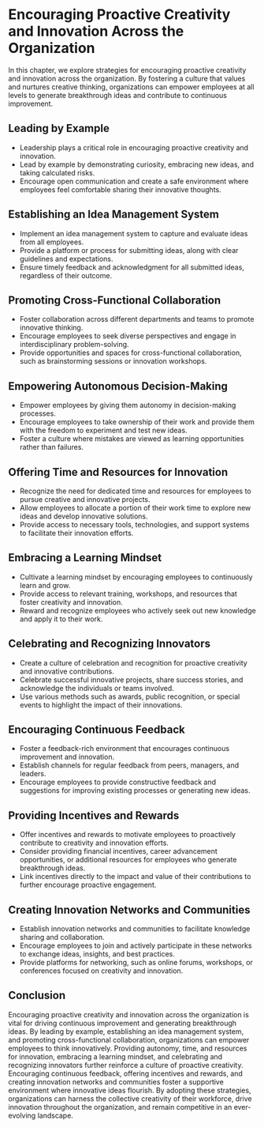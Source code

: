 Encouraging Proactive Creativity and Innovation Across the Organization
================================================================================

In this chapter, we explore strategies for encouraging proactive creativity and innovation across the organization. By fostering a culture that values and nurtures creative thinking, organizations can empower employees at all levels to generate breakthrough ideas and contribute to continuous improvement.

Leading by Example
------------------

* Leadership plays a critical role in encouraging proactive creativity and innovation.
* Lead by example by demonstrating curiosity, embracing new ideas, and taking calculated risks.
* Encourage open communication and create a safe environment where employees feel comfortable sharing their innovative thoughts.

Establishing an Idea Management System
--------------------------------------

* Implement an idea management system to capture and evaluate ideas from all employees.
* Provide a platform or process for submitting ideas, along with clear guidelines and expectations.
* Ensure timely feedback and acknowledgment for all submitted ideas, regardless of their outcome.

Promoting Cross-Functional Collaboration
----------------------------------------

* Foster collaboration across different departments and teams to promote innovative thinking.
* Encourage employees to seek diverse perspectives and engage in interdisciplinary problem-solving.
* Provide opportunities and spaces for cross-functional collaboration, such as brainstorming sessions or innovation workshops.

Empowering Autonomous Decision-Making
-------------------------------------

* Empower employees by giving them autonomy in decision-making processes.
* Encourage employees to take ownership of their work and provide them with the freedom to experiment and test new ideas.
* Foster a culture where mistakes are viewed as learning opportunities rather than failures.

Offering Time and Resources for Innovation
------------------------------------------

* Recognize the need for dedicated time and resources for employees to pursue creative and innovative projects.
* Allow employees to allocate a portion of their work time to explore new ideas and develop innovative solutions.
* Provide access to necessary tools, technologies, and support systems to facilitate their innovation efforts.

Embracing a Learning Mindset
----------------------------

* Cultivate a learning mindset by encouraging employees to continuously learn and grow.
* Provide access to relevant training, workshops, and resources that foster creativity and innovation.
* Reward and recognize employees who actively seek out new knowledge and apply it to their work.

Celebrating and Recognizing Innovators
--------------------------------------

* Create a culture of celebration and recognition for proactive creativity and innovative contributions.
* Celebrate successful innovative projects, share success stories, and acknowledge the individuals or teams involved.
* Use various methods such as awards, public recognition, or special events to highlight the impact of their innovations.

Encouraging Continuous Feedback
-------------------------------

* Foster a feedback-rich environment that encourages continuous improvement and innovation.
* Establish channels for regular feedback from peers, managers, and leaders.
* Encourage employees to provide constructive feedback and suggestions for improving existing processes or generating new ideas.

Providing Incentives and Rewards
--------------------------------

* Offer incentives and rewards to motivate employees to proactively contribute to creativity and innovation efforts.
* Consider providing financial incentives, career advancement opportunities, or additional resources for employees who generate breakthrough ideas.
* Link incentives directly to the impact and value of their contributions to further encourage proactive engagement.

Creating Innovation Networks and Communities
--------------------------------------------

* Establish innovation networks and communities to facilitate knowledge sharing and collaboration.
* Encourage employees to join and actively participate in these networks to exchange ideas, insights, and best practices.
* Provide platforms for networking, such as online forums, workshops, or conferences focused on creativity and innovation.

Conclusion
----------

Encouraging proactive creativity and innovation across the organization is vital for driving continuous improvement and generating breakthrough ideas. By leading by example, establishing an idea management system, and promoting cross-functional collaboration, organizations can empower employees to think innovatively. Providing autonomy, time, and resources for innovation, embracing a learning mindset, and celebrating and recognizing innovators further reinforce a culture of proactive creativity. Encouraging continuous feedback, offering incentives and rewards, and creating innovation networks and communities foster a supportive environment where innovative ideas flourish. By adopting these strategies, organizations can harness the collective creativity of their workforce, drive innovation throughout the organization, and remain competitive in an ever-evolving landscape.
